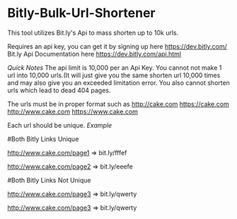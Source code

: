 # Bitly-Bulk-Url-Shortener
This tool utilizes Bit.ly's Api to mass shorten up to 10k urls.

Requires an api key, you can get it by signing up here https://dev.bitly.com/
Bit.ly Api Documentation here https://dev.bitly.com/api.html

*Quick Notes*
The api limit is 10,000 per an Api Key.
You cannot  not make 1 url into 10,000 urls.(It will just give you the same shorten url 10,000 times and may also give you an exceeded limitation error.
You also cannot shorten urls which lead to dead 404 pages.

The urls must be in proper format such as http://cake.com https://cake.com http://www.cake.com https://www.cake.com

Each url should be unique.
*Example*

#Both Bitly Links Unique

http://www.cake.com/page1 => bit.ly/fffef 

http://www.cake.com/page2 => bit.ly/eeefe

#Both Bitly Links Not Unique

http://www.cake.com/page3 => bit.ly/qwerty

http://www.cake.com/page3 => bit.ly/qwerty


